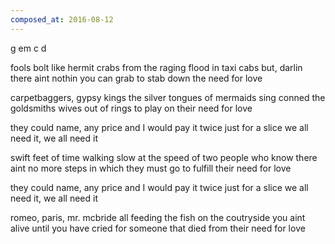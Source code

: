 ```yaml
---
composed_at: 2016-08-12
---
```


g em c d

fools bolt like hermit crabs
from the raging flood in taxi cabs
but, darlin there aint nothin you can grab
to stab down the need for love

carpetbaggers, gypsy kings
the silver tongues of mermaids sing
conned the goldsmiths wives out of rings
to play on their need for love

they could name, any price
and I would pay it twice
just for a slice
we all need it, we all need it

swift feet of time walking slow
at the speed of two people who know
there aint no more steps in which they must go
to fulfill their need for love

they could name, any price
and I would pay it twice
just for a slice
we all need it, we all need it

romeo, paris, mr. mcbride
all feeding the fish on the coutryside
you aint alive until you have cried for 
someone that died from their need for love
